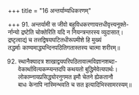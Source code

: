 +++
title = "16 अन्तर्याम्यधिकरणम्"

+++
91. अन्तर्यामी स जीवो बहुविधकरणायत्तधीवृत्त्यनूक्ते-  
र्नान्यो द्रष्टेति चोक्तेरिति यदि न नियन्त्रन्तरस्य व्युदासात्।  
द्रष्टृत्वाद्यं च तत्तद्विषयघटितधीरूपमीशे हि मुख्यं   
तद्धर्माः काण्वमाद्ध्यन्दिनपठितिगतास्तस्य चात्मा शरीरम्॥

92. स्थानैक्यादत्र शाखाद्वयपरिपठितावात्मविज्ञानशब्दा-  
वेकार्थावित्यकम्प्यन्तदपि कथयतो बुद्धिमेवेत्यपार्थः।  
लोकाम्नायप्रसिद्ध्योरनुगमत इमौ चेतने ह्येकतानौ  
बाधः केनापि नास्मिन्भवति च सत इत्यादिभिस्सामरस्यम्॥